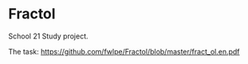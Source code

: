 # Fractol
School 21 Study project.

The task:
https://github.com/fwlpe/Fractol/blob/master/fract_ol.en.pdf
